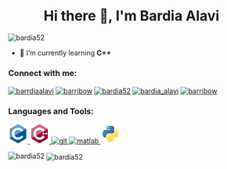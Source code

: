 <h1 align="center">Hi there 👋, I'm Bardia Alavi</h1>
<p align="left"> <img src="https://komarev.com/ghpvc/?username=bardia52&label=Profile%20views&color=0e75b6&style=flat" alt="bardia52" /> </p>

- 🌱 I’m currently learning **C++**

<h3 align="left">Connect with me:</h3>
<p align="left">
<a href="https://linkedin.com/in/barrdiaalavi" target="blank"><img align="center" src="https://raw.githubusercontent.com/rahuldkjain/github-profile-readme-generator/master/src/images/icons/Social/linked-in-alt.svg" alt="barrdiaalavi" height="30" width="40" /></a>
<a href="https://stackoverflow.com/users/barribow" target="blank"><img align="center" src="https://raw.githubusercontent.com/rahuldkjain/github-profile-readme-generator/master/src/images/icons/Social/stack-overflow.svg" alt="barribow" height="30" width="40" /></a>
<a href="https://www.leetcode.com/bardia52" target="blank"><img align="center" src="https://raw.githubusercontent.com/rahuldkjain/github-profile-readme-generator/master/src/images/icons/Social/leet-code.svg" alt="bardia52" height="30" width="40" /></a>
<a href="https://www.hackerrank.com/bardia_alavi" target="blank"><img align="center" src="https://raw.githubusercontent.com/rahuldkjain/github-profile-readme-generator/master/src/images/icons/Social/hackerrank.svg" alt="bardia_alavi" height="30" width="40" /></a>
<a href="https://t.me/barribow" target="blank"><img align="center" src="https://upload.wikimedia.org/wikipedia/commons/d/dd/Telegram_alternative_logo.svg" alt="barribow" height="35" width="35" /></a>
</p>


<h3 align="left">Languages and Tools:</h3>
<p align="left"> <a href="https://www.cprogramming.com/" target="_blank"> <img src="https://raw.githubusercontent.com/devicons/devicon/master/icons/c/c-original.svg" alt="c" width="40" height="40"/> </a> <a href="https://www.w3schools.com/cpp/" target="_blank"> <img src="https://raw.githubusercontent.com/devicons/devicon/master/icons/cplusplus/cplusplus-original.svg" alt="cplusplus" width="40" height="40"/> </a> <a href="https://git-scm.com/" target="_blank"> <img src="https://www.vectorlogo.zone/logos/git-scm/git-scm-icon.svg" alt="git" width="40" height="40"/> </a> <a href="https://www.mathworks.com/" target="_blank"> <img src="https://upload.wikimedia.org/wikipedia/commons/2/21/Matlab_Logo.png" alt="matlab" width="40" height="40"/> </a> <a href="https://www.python.org" target="_blank"> <img src="https://raw.githubusercontent.com/devicons/devicon/master/icons/python/python-original.svg" alt="python" width="40" height="40"/> </a> </p>

<p><img align="left" src="https://github-readme-stats.vercel.app/api/top-langs?username=bardia52&show_icons=true&locale=en&layout=compact" alt="bardia52" /></p>

<p>&nbsp;<img align="center" src="https://github-readme-stats.vercel.app/api?username=bardia52&show_icons=true&locale=en" alt="bardia52" /></p>

<!--
**bardia52/bardia52** is a ✨ _special_ ✨ repository because its `README.md` (this file) appears on your GitHub profile.

Here are some ideas to get you started:

- 🔭 I’m currently working on ...
- 🌱 I’m currently learning ...
- 👯 I’m looking to collaborate on ...
- 🤔 I’m looking for help with ...
- 💬 Ask me about ...
- 📫 How to reach me: ...
- 😄 Pronouns: ...
- ⚡ Fun fact: ...
-->
